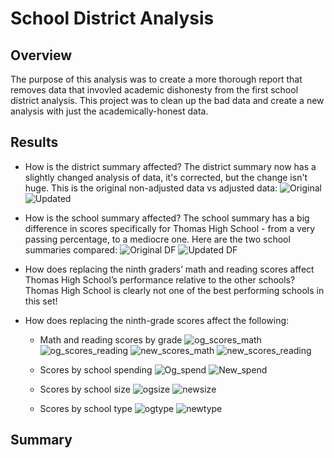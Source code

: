 # School District Analysis

## Overview
The purpose of this analysis was to create a more thorough report that removes data that invovled academic dishonesty from the first school district analysis. This project was to clean up the bad data and create a new analysis with just the academically-honest data.

## Results
- How is the district summary affected?
The district summary now has a slightly changed analysis of data, it's corrected, but the change isn't huge.
This is the original non-adjusted data vs adjusted data:
![Original](Images/Originaldistrictsummary.png)
![Updated](Images/Newdistrictsummary.png)

- How is the school summary affected?
The school summary has a big difference in scores specifically for Thomas High School - from a very passing percentage, to a mediocre one. Here are the two school summaries compared:
![Original DF](Images/original_school_summary.png)
![Updated DF](Images/updated_school_summary.png)

- How does replacing the ninth graders’ math and reading scores affect Thomas High School’s performance relative to the other schools?
Thomas High School is clearly not one of the best performing schools in this set!
- How does replacing the ninth-grade scores affect the following:
  - Math and reading scores by grade
![og_scores_math](Images/original_math_scores_by_grade.png)
![og_scores_reading](Images/original_reading_scores_by_grade.png)
![new_scores_math](Images/new_math_scores_by_grade.png)
![new_scores_reading](Images/new_reading_scores_by_grade.png)

  - Scores by school spending
![Og_spend](Images/original_data_by_spend.png)
![New_spend](Images/new_data_by_spend.png)

  - Scores by school size
![ogsize](Images/original_size.png)
![newsize](Images/new-size.png)

  - Scores by school type
![ogtype](Images/original_type.png)
![newtype](Images/new_type.png)


## Summary
